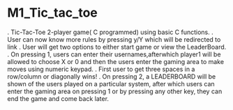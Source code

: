 # M1_Tic_tac_toe
. Tic-Tac-Toe 2-player game( C programmed) using basic C functions.
. User can now know more rules by pressing y/Y which will be redirected to link
. User will get two options to either start game or view the LeaderBoard.
. On pressing 1, users can enter their usernames,afterwhich player1 will be allowed to choose X or 0 and then the users enter the gaming area to make moves using numeric keypad.
. First user to get three spaces in a row/column or diagonally wins!
. On pressing 2, a LEADERBOARD will be shown of the users played on a particular system, after which users can enter the gaming area on pressing 1 or by pressing any other key, they can end the game and come back later.
